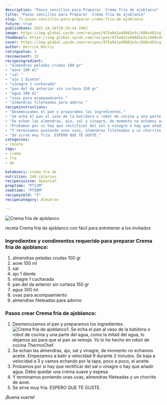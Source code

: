 ```yaml
---
description: "Pasos sencillos para Preparar  Crema fría de ajoblanco"
title: "Pasos sencillos para Preparar  Crema fría de ajoblanco"
slug: 71-pasos-sencillos-para-preparar-crema-fria-de-ajoblanco
future: true
publishDate: 2021-10-18T16:29:34.296Z
image: https://img-global.cpcdn.com/recipes/975a0a1a49882e3c/680x482cq70/crema-fria-de-ajoblanco-foto-principal.jpg
thumbnail: https://img-global.cpcdn.com/recipes/975a0a1a49882e3c/680x482cq70/crema-fria-de-ajoblanco-foto-principal.jpg
cover: https://img-global.cpcdn.com/recipes/975a0a1a49882e3c/680x482cq70/crema-fria-de-ajoblanco-foto-principal.jpg
author: Derrick Morris
ratingvalue: 3
reviewcount: 15
recipeingredient:
- "almendras peladas crudas 100 gr"
- "aove 100 ml"
- "sal "
- "ajo 1 diente"
- "vinagre 1 cucharada"
- "pan del da anterior sin corteza 150 gr"
- "agua 300 ml"
- "uvas para acompaamiento "
- "almendras fileteadas para adorno "
recipeinstructions:
- "Desmenuzamos el pan y preparamos los ingredientes."
- "Se echa el pan al vaso de la batidora o robot de cocina y una parte del agua, como la mitad del agua, lo dejamos así para que el pan se remoje. Yo lo he hecho en robot de cocina ThermoChef."
- "Se echan las almendras, ajo, sal y vinagre, de momento no echamos aceite. Empezamos a batir a velocidad 9 durante 2 minutos. Se baja a velocidad a 3 y vamos echando por la tapa, poco a poco, el aceite."
- "Probamos por si hay que rectificar del sal o vinagre o hay que añadir agua. Debe quedar una crema suave y espesa."
- "Y terminamos poniendo unas uvas, almendras fileteadas y un chorrito de aove."
- "Se sirve muy fría. ESPERO QUE TE GUSTE."
categories:
- receta
tags:
- crema
- fra
- de

katakunci: crema fra de 
nutrition: 240 calories
recipecuisine: Spainish
preptime: "PT12M"
cooktime: "PT50M"
recipeyield: "3"
recipecategory: Almuerzo

---
```



![Crema fría de ajoblanco](https://img-global.cpcdn.com/recipes/975a0a1a49882e3c/680x482cq70/crema-fria-de-ajoblanco-foto-principal.jpg)

receta Crema fría de ajoblanco con fácil para entretener a los invitados

<!--inarticleads1-->

### Ingredientes y condimentos requerido para preparar Crema fría de ajoblanco:

1. almendras peladas crudas 100 gr
1. aove 100 ml
1. sal 
1. ajo 1 diente
1. vinagre 1 cucharada
1. pan del da anterior sin corteza 150 gr
1. agua 300 ml
1. uvas para acompaamiento 
1. almendras fileteadas para adorno 



<!--inarticleads2-->

### Pasos crear Crema fría de ajoblanco:

1. Desmenuzamos el pan y preparamos los ingredientes.
<img src="https://img-global.cpcdn.com/steps/f88d54633dfa4e0a/160x128cq70/foto-del-paso-1-de-la-receta-crema-fria-de-ajoblanco.jpg" alt="Crema fría de ajoblanco">1. Se echa el pan al vaso de la batidora o robot de cocina y una parte del agua, como la mitad del agua, lo dejamos así para que el pan se remoje. Yo lo he hecho en robot de cocina ThermoChef.
1. Se echan las almendras, ajo, sal y vinagre, de momento no echamos aceite. Empezamos a batir a velocidad 9 durante 2 minutos. Se baja a velocidad a 3 y vamos echando por la tapa, poco a poco, el aceite.
1. Probamos por si hay que rectificar del sal o vinagre o hay que añadir agua. Debe quedar una crema suave y espesa.
1. Y terminamos poniendo unas uvas, almendras fileteadas y un chorrito de aove.
1. Se sirve muy fría. ESPERO QUE TE GUSTE.



¡Buena suerte!

